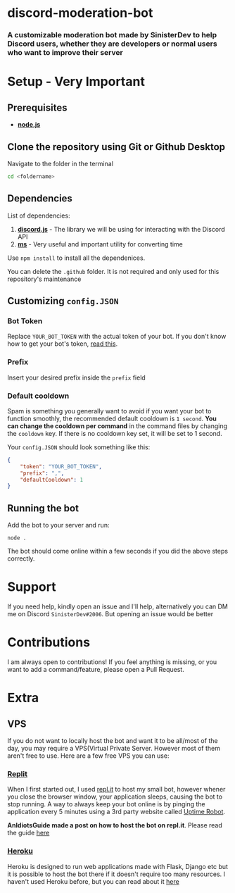 # discord-moderation-bot
### A customizable moderation bot made by SinisterDev to help Discord users, whether they are developers or normal users who want to improve their server

# Setup - Very Important
## Prerequisites
* **[node.js](https://nodejs.org/en/)**
## Clone the repository using Git or Github Desktop
Navigate to the folder in the terminal
```bash
cd <foldername>
```
## Dependencies
List of dependencies:
1. **[discord.js](https://www.npmjs.com/package/discord.js)** - The library we will be using  for interacting with the Discord API
2. **[ms](https://www.npmjs.com/package/ms)** - Very useful and important utility for converting time

Use `npm install` to install all the dependenices. 

You can delete the `.github` folder. It is not required and only used for this repository's maintenance 

## Customizing `config.JSON`
### Bot Token
Replace `YOUR_BOT_TOKEN` with the actual token of your bot. If you don't know how to get your bot's token, [read this](https://www.writebots.com/discord-bot-token/).
### Prefix
Insert your desired prefix inside the `prefix` field
### Default cooldown
Spam is something you generally want to avoid if you want your bot to function smoothly, the recommended default cooldown is `1 second`. **You can change the cooldown per command** in the command files by changing the `cooldown` key. If there is no cooldown key set, it will be set to 1 second.

Your `config.JSON` should look something like this:
```json
{
    "token": "YOUR_BOT_TOKEN", 
    "prefix": ",",
    "defaultCooldown": 1
}
```
## Running the bot
Add the bot to your server and run:
```
node .
```
The bot should come online within a few seconds if you did the above steps correctly.

# Support
If you need help, kindly open an issue and I'll help, alternatively you can DM me on Discord `SinisterDev#2006`. But opening an issue would be better

# Contributions
I am always open to contributions! If you feel anything is missing, or you want to add a command/feature, please open a Pull Request.

# Extra
## VPS
If you do not want to locally host the bot and want it to be all/most of the day, you may require a VPS(Virtual Private Server. However most of them aren't free to use. Here are a few free VPS you can use:
### **[Replit](https://replit.com/~)**
When I first started out, I used [repl.it](https://replit.com/~) to host my small bot, however whener you close the browser window, your application sleeps, causing the bot to stop running. A way to always keep your bot online is by pinging the application every 5 minutes using a 3rd party website called [Uptime Robot](https://uptimerobot.com/).

**AnIdiotsGuide made a post on how to host the bot on repl.it**. Please read the guide [here](https://anidiots.guide/hosting/repl)

### **[Heroku](https://dashboard.heroku.com/)**
Heroku is designed to run web applications made with Flask, Django etc but it is possible to host the bot there if it doesn't require too many resources. I haven't used Heroku before, but you can read about it [here](https://anidiots.guide/hosting/heroku)




